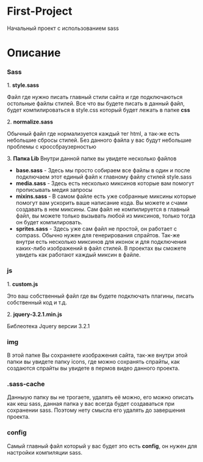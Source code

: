 # First-Project
Начальный проект с использованием sass
# Описание
<h3> Sass </h3>
1. <strong>style.sass</strong>
<p>Файл где нужно писать главный стили сайта и где подключаються остольные файлы стилей. Все что вы будете писать в данный файл, будет компилироваться в style.css который будет лежать в папке <strong>css</strong></p>
2. <strong>normalize.sass</strong>
<p>Обычный файл где нормализуется каждый тег html, а так-же есть небольшие сбросы стилей. Без данного файла у вас будут небольшие проблемы с кроссбраузерностью</p>
3. <strong>Папка Lib</strong>
Внутри данной папке вы увидете несколько файлов
<ul>
	<li><strong>base.sass</strong> - Здесь мы просто собираем все файлы в один и после подключаем этот единый файл к главному файлу стилей style.sass</li>
	<li><strong>media.sass</strong> - Здесь есть несколько миксинов которые вам помогут прописывать медия запросы</li>
	<li><strong>mixins.sass </strong> - В самом файле есть уже собранные миксины которые помогут вам ускорить ваше написание кода. Вы можете и счами создавать в нем миксины. Сам файл не компилируется в главный файл, вы можете только вызывать любой из миксинов, только тогда он будет компилировать.</li>
	<li><strong>sprites.sass</strong> - Здесь уже сам файл не простой, он работает с compass. Обычно нужен для генерирования спрайтов. Так-же внутри есть несколько миксинов для иконок и для подключения каких-либо изображений в файл стилей. В проектах вы сможете увидеть как работают каждый миксин в файле.</li>
</ul>
<h3> js </h3>
1. <strong>custom.js</strong>
<p>Это ваш собственный файл где вы будете подключать плагины, писать собственный код и т.д.</p>
2. <strong>jquery-3.2.1.min.js</strong>
<p>Библеотека Jquery версии 3.2.1</p>
<h3> img </h3>
В этой папке Вы сохраняете изображения сайта, так-же внутри этой папки вы увидете папку icons, где можно сохранять спрайты, как создаются спрайты вы увидете в пермов видео данного проекта.
<h3>.sass-cache</h3>
Данныую папку вы не трогаете, удалять её можно, его можно описать как кеш sass, данная папка у вас всегда будет создаваться при сохранении sass. Поэтому нету смысла его удалять до завершения проекта. 
<h3>config</h3>
Самый главный файл который у вас будет это есть <strong>config</strong>, он нужен для настройки компиляции sass. 
